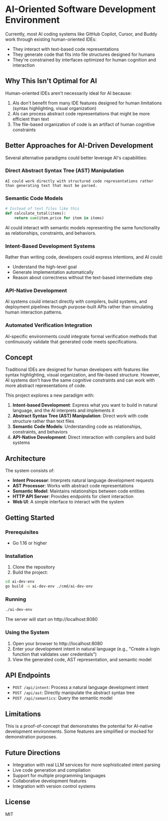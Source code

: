 # AI-Oriented Software Development Environment

Currently, most AI coding systems like GitHub Copilot, Cursor, and Buddy work through existing human-oriented IDEs:

- They interact with text-based code representations
- They generate code that fits into file structures designed for humans
- They're constrained by interfaces optimized for human cognition and interaction

## Why This Isn't Optimal for AI

Human-oriented IDEs aren't necessarily ideal for AI because:

1. AIs don't benefit from many IDE features designed for human limitations (syntax highlighting, visual organization)
2. AIs can process abstract code representations that might be more efficient than text
3. The file-based organization of code is an artifact of human cognitive constraints

## Better Approaches for AI-Driven Development

Several alternative paradigms could better leverage AI's capabilities:

### Direct Abstract Syntax Tree (AST) Manipulation
```
AI could work directly with structured code representations rather than generating text that must be parsed.
```

### Semantic Code Models
```python
# Instead of text files like this
def calculate_total(items):
    return sum(item.price for item in items)
```

AI could interact with semantic models representing the same functionality as relationships, constraints, and behaviors.

### Intent-Based Development Systems

Rather than writing code, developers could express intentions, and AI could:
- Understand the high-level goal
- Generate implementation automatically
- Reason about correctness without the text-based intermediate step

### API-Native Development

AI systems could interact directly with compilers, build systems, and deployment pipelines through purpose-built APIs rather than simulating human interaction patterns.

### Automated Verification Integration

AI-specific environments could integrate formal verification methods that continuously validate that generated code meets specifications.

## Concept

Traditional IDEs are designed for human developers with features like syntax highlighting, visual organization, and file-based structure. However, AI systems don't have the same cognitive constraints and can work with more abstract representations of code.

This project explores a new paradigm with:

1. **Intent-based Development**: Express what you want to build in natural language, and the AI interprets and implements it
2. **Abstract Syntax Tree (AST) Manipulation**: Direct work with code structure rather than text files
3. **Semantic Code Models**: Understanding code as relationships, constraints, and behaviors
4. **API-Native Development**: Direct interaction with compilers and build systems

## Architecture

The system consists of:

- **Intent Processor**: Interprets natural language development requests
- **AST Processor**: Works with abstract code representations
- **Semantic Model**: Maintains relationships between code entities
- **HTTP API Server**: Provides endpoints for client interaction
- **Web UI**: A simple interface to interact with the system

## Getting Started

### Prerequisites

- Go 1.16 or higher

### Installation

1. Clone the repository
2. Build the project:

```bash
cd ai-dev-env
go build -o ai-dev-env ./cmd/ai-dev-env
```

### Running

```bash
./ai-dev-env
```

The server will start on http://localhost:8080

### Using the System

1. Open your browser to http://localhost:8080
2. Enter your development intent in natural language (e.g., "Create a login function that validates user credentials")
3. View the generated code, AST representation, and semantic model

## API Endpoints

- `POST /api/intent`: Process a natural language development intent
- `POST /api/ast`: Directly manipulate the abstract syntax tree
- `POST /api/semantics`: Query the semantic model

## Limitations

This is a proof-of-concept that demonstrates the potential for AI-native development environments. Some features are simplified or mocked for demonstration purposes.

## Future Directions

- Integration with real LLM services for more sophisticated intent parsing
- Live code generation and compilation
- Support for multiple programming languages
- Collaborative development features
- Integration with version control systems

## License

MIT